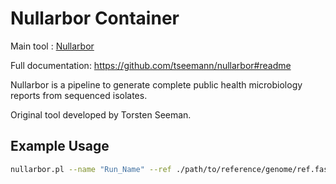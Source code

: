# Nullarbor Container

Main tool : [Nullarbor](https://github.com/tseemann/nullarbor#readme)

Full documentation: https://github.com/tseemann/nullarbor#readme

Nullarbor is a pipeline to generate complete public health microbiology reports from sequenced isolates.

Original tool developed by Torsten Seeman.

## Example Usage

```bash
nullarbor.pl --name "Run_Name" --ref ./path/to/reference/genome/ref.fasta --input ./path/to/tsv/of/fasq/file/paths/fastq_file_paths.tsv --outdir ./path/to/target/outdir/nullarbor_outdir/ --treebuilder iqtree_slow --taxoner kraken2 --mode all --run
```
